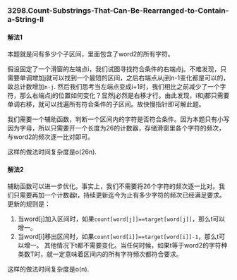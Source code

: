 ### 3298.Count-Substrings-That-Can-Be-Rearranged-to-Contain-a-String-II

#### 解法1
本题就是问有多少个子区间，里面包含了word2的所有字符。

假设固定了一个滑窗的左端点i，我们试图寻找符合条件的右端点j。不难发现，只需要单调增加j就可以找到一个最短的区间，之后右端点从j到n-1变化都是可以的，故总计数增加`n-j`. 然后我们思考当左端点变成i+1时，我们相比之前减少了一个字符，那么右端点j的位置如何变化？显然j必然是右移才行。由此发现，i和j都只需要单调右移，就可以找遍所有符合条件的子区间。故快慢指针即可解此题。

我们需要一个辅助函数，判断一个区间内的字符是否符合条件。因为本题只有小写因为字母，所以只需要开一个长度为26的计数器，存储滑窗里各个字符的频次，与word2的频次逐一比对即可。

这样的做法时间复杂度是o(26n).

#### 解法2
辅助函数可以进一步优化。事实上，我们不需要将26个字符的频次逐一比对。我们只需要再加一个计数器t，持续更新迄今为止有多少字符的频次已经满足要求。更新的规则是：
1. 当word[j]加入区间时，如果`count[word[j]]==target[word[j]]`，那么t可以增一。
2. 当word[i]移出区间时，如果`count[word[i]]==target[word[i]]-1`，那么t可以增一。
其他情况下t都不需要变化。当任何时候，如果t等于word2的字符种类数T时，就一定意味着区间内的所有字符频次都符合要求。

这样的做法时间复杂度是o(n).

